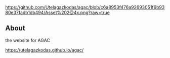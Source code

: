 https://github.com/Utelagazkodas/agac/blob/c6a8953f476a92693051f6b9380e37fadb1db494/Asset%202@4x.png?raw=true

## About

the website for AGAC

https://utelagazkodas.github.io/agac/
